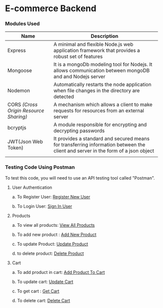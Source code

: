 # E-commerce Backend

### Modules Used

| Name | Description |
|------|-------------|
| Express | A minimal and flexible Node.js web application framework that provides a robust set of features|
| Mongoose | It is a mongoDb modeling tool for Nodejs. It allows communication between mongoDB and and Nodejs server |
| Nodemon | Automatically restarts the node application when file changes in the directory are detected |
| CORS *(Cross Origin Resource Sharing)* | A mechanism  which allows a client to make requests for resources from an external  server|
| bcryptjs | A module responsible for encrypting and decrypting passwords |
| JWT(Json Web Token) | It provides a standard and secured means for transferring information between the client and server in the form of a json object |
</s> |

### Testing Code Using Postman
To test this code, you will need to use an API testing tool called "Postman". 

1. User Authentication

    a. To Register User: [Register New User](./read/signupUser.png)
    
    b. To Login User: [Sign In User](./read/loginUser.png)

    
2. Products

    a. To view all products: [View All Products](./read/getAllProducts.png)

    b. To add new product : [Add New  Product](./read/addNewProduct.png)

    c. To update Product: [Update Product](./read/updateProduct.png)

    d. to delete product: [Delete Product](./read/deleteProduct.png)

3. Cart
   
   a.  To add product in cart: [Add Product To Cart](./read/addProductToCart.png)

   b. To update cart: [Update Cart](./read/cartUpdate.png)

   c. To  get cart : [Get Cart](./read/getCart.png)

   d. To delete cart: [Delete Cart](./read/deleteCart.png)

